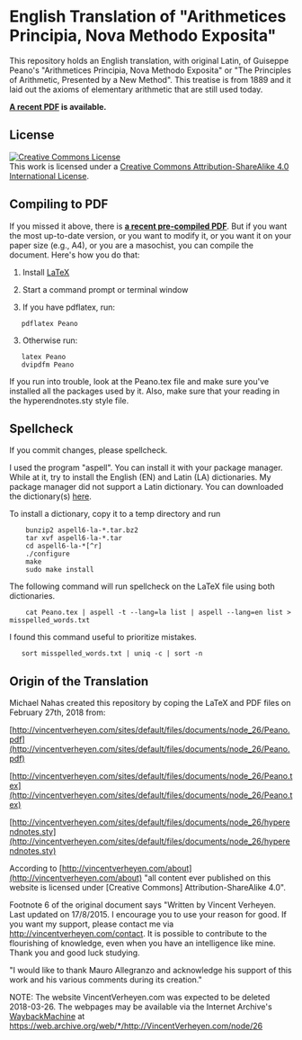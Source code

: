 # English Translation of "Arithmetices Principia, Nova Methodo Exposita"

This repository holds an English translation, with original Latin, of Guiseppe Peano's "Arithmetices Principia, Nova Methodo Exposita" or "The Principles of Arithmetic, Presented by a New Method".  This treatise is from 1889 and it laid out the axioms of elementary arithmetic that are still used today.

**[A recent PDF](https://github.com/mdnahas/Peano_Book/raw/master/Peano.pdf) is available.**


## License

<a rel="license" href="http://creativecommons.org/licenses/by-sa/4.0/"><img alt="Creative Commons License" style="border-width:0" src="https://i.creativecommons.org/l/by-sa/4.0/88x31.png" /></a><br />This work is licensed under a <a rel="license" href="http://creativecommons.org/licenses/by-sa/4.0/">Creative Commons Attribution-ShareAlike 4.0 International License</a>.


## Compiling to PDF

If you missed it above, there is **[a recent pre-compiled PDF](https://github.com/mdnahas/Peano_Book/raw/master/Peano.pdf)**.  But if you want the most up-to-date version, or you want to modify it, or you want it on your paper size (e.g., A4), or you are a masochist, you can compile the document.  Here's how you do that:

1. Install [LaTeX](https://www.latex-project.org/get/)

2. Start a command prompt or terminal window

3. If you have pdflatex, run:
```
   pdflatex Peano
```

3. Otherwise run:
```
   latex Peano
   dvipdfm Peano
```

If you run into trouble, look at the Peano.tex file and make sure you've installed all the packages used by it.  Also, make sure that your reading in the hyperendnotes.sty style file.

## Spellcheck

If you commit changes, please spellcheck.

I used the program "aspell".  You can install it with your package manager.  While at it, try to install the English (EN) and Latin (LA) dictionaries.  My package manager did not support a Latin dictionary.  You can downloaded the dictionary(s) [here](https://ftp.gnu.org/gnu/aspell/dict/0index.html).

To install a dictionary, copy it to a temp directory and run
```
    bunzip2 aspell6-la-*.tar.bz2
    tar xvf aspell6-la-*.tar
    cd aspell6-la-*[^r]
    ./configure
    make
    sudo make install
```

The following command will run spellcheck on the LaTeX file using both dictionaries.
```
    cat Peano.tex | aspell -t --lang=la list | aspell --lang=en list > misspelled_words.txt 
```

I found this command useful to prioritize mistakes.
```
   sort misspelled_words.txt | uniq -c | sort -n
```

## Origin of the Translation

Michael Nahas created this repository by coping the LaTeX and PDF files on February 27th, 2018 from:

[http://vincentverheyen.com/sites/default/files/documents/node_26/Peano.pdf](http://vincentverheyen.com/sites/default/files/documents/node_26/Peano.pdf)

[http://vincentverheyen.com/sites/default/files/documents/node_26/Peano.tex](http://vincentverheyen.com/sites/default/files/documents/node_26/Peano.tex)

[http://vincentverheyen.com/sites/default/files/documents/node_26/hyperendnotes.sty](http://vincentverheyen.com/sites/default/files/documents/node_26/hyperendnotes.sty)

According to [http://vincentverheyen.com/about](http://vincentverheyen.com/about) "all content ever published on this website is licensed under [Creative Commons] Attribution-ShareAlike 4.0".

Footnote 6 of the original document says "Written by Vincent Verheyen. Last updated on 17/8/2015. I encourage you to use your reason for good. If you want my support, please contact me via http://vincentverheyen.com/contact. It is possible to contribute to the flourishing of knowledge,
even when you have an intelligence like mine. Thank you and good luck studying.

"I would like to thank Mauro Allegranzo and acknowledge his support of this work and his various comments during its creation."


NOTE: The website VincentVerheyen.com was expected to be deleted 2018-03-26.  The webpages may be available via the Internet Archive's [WaybackMachine](https://web.archive.org/) at 
https://web.archive.org/web/*/http://VincentVerheyen.com/node/26



